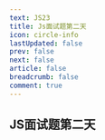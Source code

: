 ```yaml
---
text: JS23
title: Js面试题第二天
icon: circle-info
lastUpdated: false
prev: false
next: false
article: false
breadcrumb: false
comment: true
---
```


## JS面试题第二天


